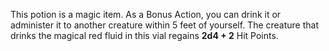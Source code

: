 This potion is a magic item. As a Bonus Action, you can drink it or administer it to another creature within 5 feet of yourself. The creature that drinks the magical red fluid in this vial regains **2d4 + 2** Hit Points.